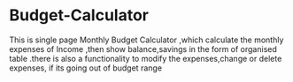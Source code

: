 # Budget-Calculator
This is single page Monthly Budget Calculator ,which calculate the monthly expenses of Income  ,then show balance,savings in the form of  organised table .there is also a functionality to modify the expenses,change or delete expenses, if its going out of budget range
